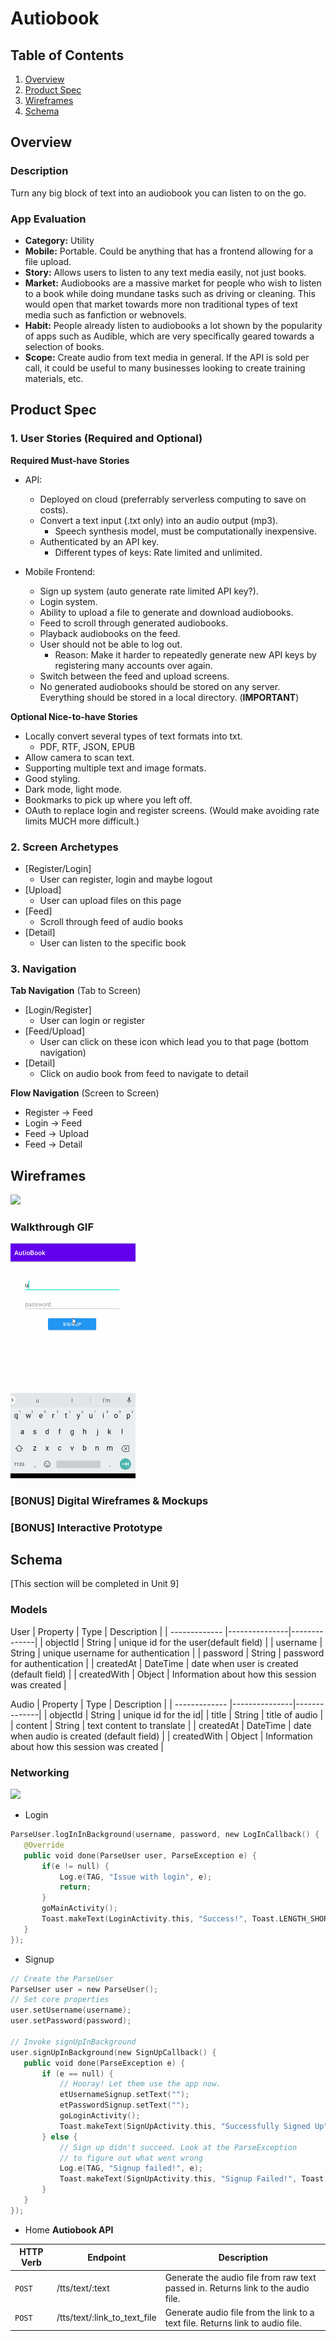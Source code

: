 # Autiobook

## Table of Contents
1. [Overview](#Overview)
1. [Product Spec](#Product-Spec)
1. [Wireframes](#Wireframes)
2. [Schema](#Schema)

## Overview
### Description
Turn any big block of text into an audiobook you can listen to on the go.

### App Evaluation
- **Category:** Utility
- **Mobile:** Portable. Could be anything that has a frontend allowing for a file upload.
- **Story:** Allows users to listen to any text media easily, not just books. 
- **Market:** Audiobooks are a massive market for people who wish to listen to a book while doing mundane tasks such as driving or cleaning. This would open that market towards more non traditional types of text media such as fanfiction or webnovels.
- **Habit:** People already listen to audiobooks a lot shown by the popularity of apps such as Audible, which are very specifically geared towards a selection of books.
- **Scope:** Create audio from text media in general. If the API is sold per call, it could be useful to many businesses looking to create training materials, etc.

## Product Spec

### 1. User Stories (Required and Optional)

**Required Must-have Stories**

* API:
    * Deployed on cloud (preferrably serverless computing to save on costs).
    * Convert a text input (.txt only) into an audio output (mp3).
        * Speech synthesis model, must be computationally inexpensive.
    * Authenticated by an API key.
        * Different types of keys: Rate limited and unlimited.


* Mobile Frontend:
    * Sign up system (auto generate rate limited API key?).
    * Login system.
    * Ability to upload a file to generate and download audiobooks.
    * Feed to scroll through generated audiobooks.
    * Playback audiobooks on the feed.
    * User should not be able to log out.
        * Reason: Make it harder to repeatedly generate new API keys by registering many accounts over again.
    * Switch between the feed and upload screens.
    * No generated audiobooks should be stored on any server. Everything should be stored in a local directory. (**IMPORTANT**)

**Optional Nice-to-have Stories**

<!-- * [fill in your required user stories here] -->
* Locally convert several types of text formats into txt.
    * PDF, RTF, JSON, EPUB
* Allow camera to scan text.
* Supporting multiple text and image formats.
* Good styling.
* Dark mode, light mode.
* Bookmarks to pick up where you left off.
* OAuth to replace login and register screens. (Would make avoiding rate limits MUCH more difficult.)

### 2. Screen Archetypes

* [Register/Login]
   * User can register, login and maybe logout 
* [Upload]
    * User can upload files on this page
* [Feed]
   * Scroll through feed of audio books
* [Detail]
   * User can listen to the specific book

### 3. Navigation

**Tab Navigation** (Tab to Screen)

* [Login/Register]
    * User can login or register
* [Feed/Upload]
    * User can click on these icon which lead you to that page (bottom navigation)
* [Detail]
    * Click on audio book from feed to navigate to detail

**Flow Navigation** (Screen to Screen)

* Register -> Feed
* Login -> Feed
* Feed -> Upload
* Feed -> Detail

## Wireframes
![](https://i.imgur.com/WPSxZgY.jpg)

### Walkthrough GIF
<img src="https://github.com/Autiobook/Autiobook/blob/master/walkthrough.gif" width=200>

### [BONUS] Digital Wireframes & Mockups

### [BONUS] Interactive Prototype

## Schema 
[This section will be completed in Unit 9]
### Models
User
| Property      | Type          | Description  |
| ------------- |---------------|--------------|
| objectId      | String        | unique id for the user(default field)    |
| username      | String        | unique username for authentication             |
| password      | String        | password for authentication                    |
| createdAt     | DateTime      | date when user is created (default field)      |
| createdWith   | Object        | Information about how this session was created |

Audio
| Property      | Type          | Description  |
| ------------- |---------------|--------------|
| objectId      | String        | unique id for the id|
| title    | String        | title of audio          |
| content      | String        | text content to translate            |
| createdAt     | DateTime      | date when audio is created (default field)      |
| createdWith   | Object        | Information about how this session was created |

### Networking
![](https://i.imgur.com/9SeXDLT.png)
- Login
```swift
ParseUser.logInInBackground(username, password, new LogInCallback() {
   @Override
   public void done(ParseUser user, ParseException e) {
       if(e != null) {
           Log.e(TAG, "Issue with login", e);
           return;
       }
       goMainActivity();
       Toast.makeText(LoginActivity.this, "Success!", Toast.LENGTH_SHORT).show();
   }
});
```
- Signup
```swift
// Create the ParseUser
ParseUser user = new ParseUser();
// Set core properties
user.setUsername(username);
user.setPassword(password);

// Invoke signUpInBackground
user.signUpInBackground(new SignUpCallback() {
   public void done(ParseException e) {
       if (e == null) {
           // Hooray! Let them use the app now.
           etUsernameSignup.setText("");
           etPasswordSignup.setText("");
           goLoginActivity();
           Toast.makeText(SignUpActivity.this, "Successfully Signed Up", Toast.LENGTH_SHORT).show();
       } else {
           // Sign up didn't succeed. Look at the ParseException
           // to figure out what went wrong
           Log.e(TAG, "Signup failed!", e);
           Toast.makeText(SignUpActivity.this, "Signup Failed!", Toast.LENGTH_SHORT).show();
       }
   }
});
```
- Home
**Autiobook API**

HTTP Verb | Endpoint                     | Description |
----------|------------------------------|------------ |
`POST`    | /tts/text/:text              | Generate the audio file from raw text passed in. Returns link to the audio file. |
`POST`    | /tts/text/:link_to_text_file | Generate audio file from the link to a text file. Returns link to audio file. |

